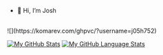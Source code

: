 - 👋 Hi, I’m Josh
<br>
![](https://komarev.com/ghpvc/?username=j05h752)

[![My GitHub Stats](https://github-readme-stats.vercel.app/api/?username=j05h752&count_private=true&theme=tokyonight&showicons=true)]()
[![My GitHub Language Stats](https://github-readme-stats.vercel.app/api/top-langs/?username=j05h752&langs_count=5&theme=tokyonight)]()
